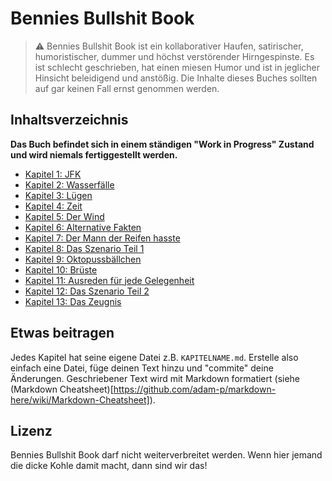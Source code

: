 # Bennies Bullshit Book

> ⚠️ Bennies Bullshit Book ist ein kollaborativer Haufen, satirischer, humoristischer, dummer und höchst verstörender Hirngespinste. Es ist schlecht geschrieben, hat einen miesen Humor und ist in jeglicher Hinsicht beleidigend und anstößig. Die Inhalte dieses Buches sollten auf gar keinen Fall ernst genommen werden.

## Inhaltsverzeichnis

**Das Buch befindet sich in einem ständigen "Work in Progress" Zustand und wird niemals fertiggestellt werden.**

- [Kapitel 1: JFK](kapitel-1-jfk.md)
- [Kapitel 2: Wasserfälle](kapitel-2-wasserfalle.md)
- [Kapitel 3: Lügen](kapitel-3-lugen.md)
- [Kapitel 4: Zeit](kapitel-4-zeit.md)
- [Kapitel 5: Der Wind](kapitel-5-der-wind.md)
- [Kapitel 6: Alternative Fakten](kapitel-6-alternative-fakten.md)
- [Kapitel 7: Der Mann der Reifen hasste](der-mann-der-reifen-hasste.md)
- [Kapitel 8: Das Szenario Teil 1](kapitel-8-das-szenario-teil-1.md)
- [Kapitel 9: Oktopussbällchen](oktopussballchen.md)
- [Kapitel 10: Brüste](brueste.md)
- [Kapitel 11: Ausreden für jede Gelegenheit](ausreden-fur-jede-gelegenheit.md)
- [Kapitel 12: Das Szenario Teil 2](das-szeario-teil-2.md)
- [Kapitel 13: Das Zeugnis](das-zeugnis.md)

## Etwas beitragen

Jedes Kapitel hat seine eigene Datei z.B. `KAPITELNAME.md`. Erstelle also einfach eine Datei, füge deinen Text hinzu und "commite" deine Änderungen. Geschriebener Text wird mit Markdown formatiert (siehe (Markdown Cheatsheet)[https://github.com/adam-p/markdown-here/wiki/Markdown-Cheatsheet]).

## Lizenz

Bennies Bullshit Book darf nicht weiterverbreitet werden. Wenn hier jemand die dicke Kohle damit macht, dann sind wir das!

